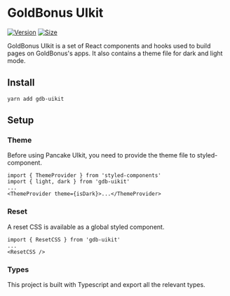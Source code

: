 # GoldBonus UIkit

[![Version](https://img.shields.io/npm/v/gdb-uikit)](https://www.npmjs.com/package/gdb-uikit) [![Size](https://img.shields.io/bundlephobia/min/gdb-uikit)](https://www.npmjs.com/package/gdb-uikit)

GoldBonus UIkit is a set of React components and hooks used to build pages on GoldBonus's apps. It also contains a theme file for dark and light mode.

## Install

`yarn add gdb-uikit`

## Setup

### Theme

Before using Pancake UIkit, you need to provide the theme file to styled-component.

```
import { ThemeProvider } from 'styled-components'
import { light, dark } from 'gdb-uikit'
...
<ThemeProvider theme={isDark}>...</ThemeProvider>
```

### Reset

A reset CSS is available as a global styled component.

```
import { ResetCSS } from 'gdb-uikit'
...
<ResetCSS />
```

### Types

This project is built with Typescript and export all the relevant types.
